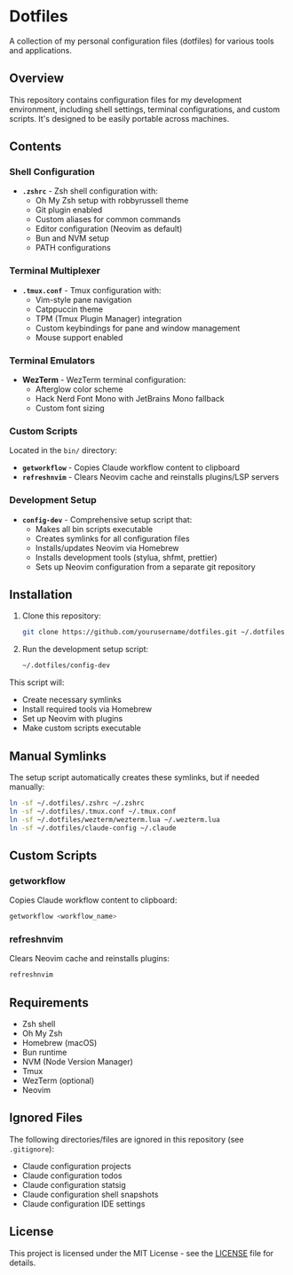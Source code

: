 # Dotfiles

A collection of my personal configuration files (dotfiles) for various tools and applications.

## Overview

This repository contains configuration files for my development environment, including shell settings, terminal configurations, and custom scripts. It's designed to be easily portable across machines.

## Contents

### Shell Configuration
- **`.zshrc`** - Zsh shell configuration with:
  - Oh My Zsh setup with robbyrussell theme
  - Git plugin enabled
  - Custom aliases for common commands
  - Editor configuration (Neovim as default)
  - Bun and NVM setup
  - PATH configurations

### Terminal Multiplexer
- **`.tmux.conf`** - Tmux configuration with:
  - Vim-style pane navigation
  - Catppuccin theme
  - TPM (Tmux Plugin Manager) integration
  - Custom keybindings for pane and window management
  - Mouse support enabled

### Terminal Emulators
- **WezTerm** - WezTerm terminal configuration:
  - Afterglow color scheme
  - Hack Nerd Font Mono with JetBrains Mono fallback
  - Custom font sizing

### Custom Scripts
Located in the `bin/` directory:
- **`getworkflow`** - Copies Claude workflow content to clipboard
- **`refreshnvim`** - Clears Neovim cache and reinstalls plugins/LSP servers

### Development Setup
- **`config-dev`** - Comprehensive setup script that:
  - Makes all bin scripts executable
  - Creates symlinks for all configuration files
  - Installs/updates Neovim via Homebrew
  - Installs development tools (stylua, shfmt, prettier)
  - Sets up Neovim configuration from a separate git repository

## Installation

1. Clone this repository:
   ```bash
   git clone https://github.com/yourusername/dotfiles.git ~/.dotfiles
   ```

2. Run the development setup script:
   ```bash
   ~/.dotfiles/config-dev
   ```

This script will:
- Create necessary symlinks
- Install required tools via Homebrew
- Set up Neovim with plugins
- Make custom scripts executable

## Manual Symlinks

The setup script automatically creates these symlinks, but if needed manually:
```bash
ln -sf ~/.dotfiles/.zshrc ~/.zshrc
ln -sf ~/.dotfiles/.tmux.conf ~/.tmux.conf
ln -sf ~/.dotfiles/wezterm/wezterm.lua ~/.wezterm.lua
ln -sf ~/.dotfiles/claude-config ~/.claude
```

## Custom Scripts

### getworkflow
Copies Claude workflow content to clipboard:
```bash
getworkflow <workflow_name>
```

### refreshnvim
Clears Neovim cache and reinstalls plugins:
```bash
refreshnvim
```

## Requirements

- Zsh shell
- Oh My Zsh
- Homebrew (macOS)
- Bun runtime
- NVM (Node Version Manager)
- Tmux
- WezTerm (optional)
- Neovim

## Ignored Files

The following directories/files are ignored in this repository (see `.gitignore`):
- Claude configuration projects
- Claude configuration todos
- Claude configuration statsig
- Claude configuration shell snapshots
- Claude configuration IDE settings

## License

This project is licensed under the MIT License - see the [LICENSE](LICENSE) file for details.